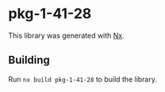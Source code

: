 # pkg-1-41-28

This library was generated with [Nx](https://nx.dev).

## Building

Run `nx build pkg-1-41-28` to build the library.
